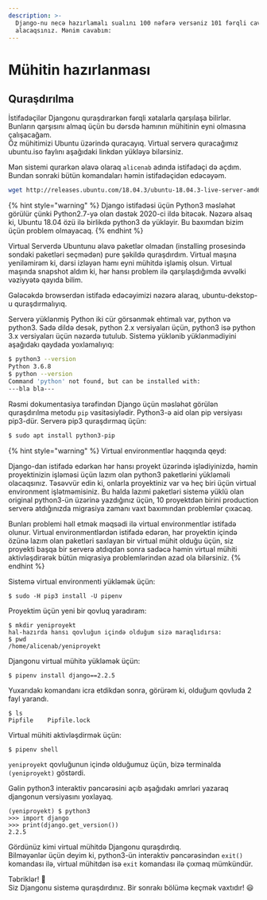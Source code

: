 ```yaml
---
description: >-
  Django-nu necə hazırlamalı sualını 100 nəfərə versəniz 101 fərqli cavab
  alacaqsınız. Mənim cavabım:
---
```


# Mühitin hazırlanması

## Quraşdırılma

İstifadəçilər Djangonu quraşdırarkən fərqli xətalarla qarşılaşa bilirlər. Bunların qarşısını almaq üçün bu dərsdə hamının mühitinin eyni olmasına çalışacağam.  
Öz mühitimizi Ubuntu üzərində quracayıq. Virtual serverə quracağımız ubuntu.iso faylını aşağıdaki linkdən yükləyə bilərsiniz.

Mən sistemi qurarkən əlavə olaraq `alicenab` adında istifadəçi də açdım. Bundan sonraki bütün komandaları həmin istifadəçidən edəcəyəm.

```bash
wget http://releases.ubuntu.com/18.04.3/ubuntu-18.04.3-live-server-amd64.iso
```

{% hint style="warning" %}
Django istifadəsi üçün Python3 məsləhət görülür çünki Python2.7-yə olan dəstək 2020-ci ildə bitəcək. Nəzərə alsaq ki, Ubuntu 18.04 özü ilə birlikdə python3 də yükləyir. Bu baxımdan bizim üçün problem olmayacaq.
{% endhint %}

Virtual Serverdə Ubuntunu əlavə paketlər olmadan \(installing prosesində sondaki paketləri seçmədən\) pure şəkildə quraşdırdım. Virtual maşına yeniləmirəm ki, dərsi izləyən hamı eyni mühitdə işləmiş olsun. Virtual maşında snapshot aldım ki, hər hansı problem ilə qarşılaşdığımda əvvəlki vəziyyətə qayıda bilim.   
  
Gələcəkdə browserdən istifadə edəcəyimizi nəzərə alaraq, ubuntu-dekstop-u quraşdırmalıyıq.



Serverə yüklənmiş Python iki cür görsənmək ehtimalı var, python və python3. Sadə dildə desək, python 2.x versiyaları üçün, python3 isə python 3.x versiyaları üçün nəzərdə tutulub. Sistemə yüklənib yüklənmədiyini aşağıdakı qaydada yoxlamalıyıq:

```bash
$ python3 --version
Python 3.6.8
$ python --version
Command 'python' not found, but can be installed with:
---bla bla---
```

Rəsmi dokumentasiya tərəfindən Django üçün məsləhət görülən quraşdırılma metodu `pip` vasitəsiylədir. Python3-ə aid olan pip versiyası pip3-dür. Serverə pip3 quraşdırmaq üçün:

```bash
$ sudo apt install python3-pip
```

{% hint style="warning" %}
Virtual environmentlər haqqında qeyd:

Django-dan istifadə edərkən hər hansı proyekt üzərində işlədiyinizdə, həmin proyektinizin işləməsi üçün lazım olan python3 paketlərini yükləməli olacaqsınız. Təsəvvür edin ki, onlarla proyektiniz var və heç biri üçün virtual environment işlətməmisiniz. Bu halda lazımi paketləri sistemə yüklü olan original python3-ün üzərinə yazdığınız üçün, 10 proyektdən birini production serverə atdığınızda migrasiya zamanı vaxt baxımından problemlər çıxacaq.

Bunları problemi həll etmək məqsədi ilə virtual  environmentlər istifadə olunur. Virtual environmentlərdən istifadə edərən, hər proyektin içində özünə lazım olan paketləri saxlayan bir virtual mühit olduğu üçün, siz proyekti başqa bir serverə atdıqdan sonra sadəcə həmin virtual mühiti aktivləşdirərək bütün miqrasiya problemlərindən azad ola bilərsiniz.
{% endhint %}

Sistemə virtual environmenti yükləmək üçün:

```text
$ sudo -H pip3 install -U pipenv
```

Proyektim üçün yeni bir qovluq yaradıram:

```text
$ mkdir yeniproyekt
hal-hazırda hansı qovluğun içində olduğum sizə maraqlıdırsa:
$ pwd 
/home/alicenab/yeniproyekt
```

Djangonu virtual mühitə yükləmək üçün:

```text
$ pipenv install django==2.2.5
```

Yuxarıdakı komandanı icra etdikdən sonra, görürəm ki, olduğum qovluda 2 fayl yarandı.

```text
$ ls
Pipfile    Pipfile.lock
```

Virtual mühiti aktivləşdirmək üçün:

```text
$ pipenv shell
```

`yeniproyekt` qovluğunun içində olduğumuz üçün, bizə terminalda `(yeniproyekt)` göstərdi.

Gəlin python3 interaktiv pəncərəsini açıb aşağıdakı əmrləri yazaraq djangonun versiyasını yoxlayaq.

```text
(yeniproyekt) $ python3
>>> import django
>>> print(django.get_version())
2.2.5 
```

Gördünüz kimi virtual mühitdə Djangonu quraşdırdıq.  
Bilməyənlər üçün deyim ki, python3-ün interaktiv pəncərəsindən `exit()` komandası ilə, virtual mühitdən isə `exit` komandası ilə çıxmaq mümkündür.

  
Təbriklər!  🥳   
Siz Djangonu sistemə quraşdırdınız. Bir sonrakı bölümə keçmək vaxtıdır! 😃 



